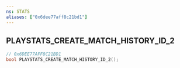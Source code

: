 ```yaml
---
ns: STATS
aliases: ["0x6dee77aff8c21bd1"]
---
```

## PLAYSTATS_CREATE_MATCH_HISTORY_ID_2

```c
// 0x6DEE77AFF8C21BD1
bool PLAYSTATS_CREATE_MATCH_HISTORY_ID_2();
```
